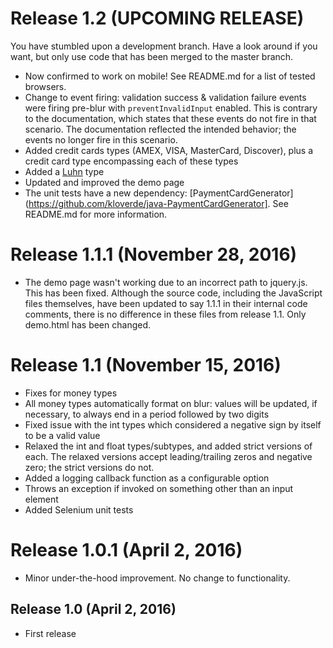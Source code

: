 # Release 1.2 (UPCOMING RELEASE)

You have stumbled upon a development branch.  Have a look around if you want, but only use code that has been merged to the master branch.

* Now confirmed to work on mobile!  See README.md for a list of tested browsers.
* Change to event firing:  validation success & validation failure events were firing pre-blur with `preventInvalidInput` enabled.  This is contrary to the documentation, which states that these events do not fire in that scenario.  The documentation reflected the intended behavior; the events no longer fire in this scenario.
* Added credit cards types (AMEX, VISA, MasterCard, Discover), plus a credit card type encompassing each of these types
* Added a [Luhn](https://en.wikipedia.org/wiki/Luhn_algorithm) type
* Updated and improved the demo page
* The unit tests have a new dependency:  [PaymentCardGenerator](https://github.com/kloverde/java-PaymentCardGenerator].  See README.md for more information.


# Release 1.1.1 (November 28, 2016)

* The demo page wasn't working due to an incorrect path to jquery.js.  This has been fixed.  Although the source code, including the JavaScript files themselves, have been updated to say 1.1.1 in their internal code comments, there is no difference in these files from release 1.1.  Only demo.html has been changed.


# Release 1.1 (November 15, 2016)

* Fixes for money types
* All money types automatically format on blur:  values will be updated, if necessary, to always end in a period followed by two digits
* Fixed issue with the int types which considered a negative sign by itself to be a valid value
* Relaxed the int and float types/subtypes, and added strict versions of each.  The relaxed versions accept leading/trailing zeros and negative zero; the strict versions do not.
* Added a logging callback function as a configurable option
* Throws an exception if invoked on something other than an input element
* Added Selenium unit tests


# Release 1.0.1 (April 2, 2016)

* Minor under-the-hood improvement.  No change to functionality.


## Release 1.0 (April 2, 2016)

* First release
